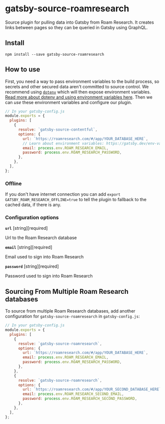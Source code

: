 # gatsby-source-roamresearch

Source plugin for pulling data into Gatsby from
Roam Research. It creates links between pages so they can be
queried in Gatsby using GraphQL.

<!-- An example site for using this plugin is at
https://using-contentful.gatsbyjs.org/ -->

## Install

```shell
npm install --save gatsby-source-roamresearch
```

## How to use

First, you need a way to pass environment variables to the build process, so secrets and other secured data aren't committed to source control. We recommend using [`dotenv`][dotenv] which will then expose environment variables. [Read more about dotenv and using environment variables here][envvars]. Then we can _use_ these environment variables and configure our plugin.

```javascript
// In your gatsby-config.js
module.exports = {
  plugins: [
    {
      resolve: `gatsby-source-contentful`,
      options: {
        url: `https://roamresearch.com/#/app/YOUR_DATABASE_HERE`,
        // Learn about environment variables: https://gatsby.dev/env-vars
        email: process.env.ROAM_RESEARCH_EMAIL,
        password: process.env.ROAM_RESEARCH_PASSWORD,
      },
    },
  ],
};
```

### Offline

If you don't have internet connection you can add `export GATSBY_ROAM_RESEARCH_OFFLINE=true` to tell the plugin to fallback to the cached data, if there is any.

### Configuration options

**`url`** [string][required]

Url to the Roam Research database

**`email`** [string][required]

Email used to sign into Roam Research

**`password`** [string][required]

Password used to sign into Roam Research

<!-- ## How to query for nodes

Two standard node types are available from Roam Research: `Page` and `Block`.

`Asset` nodes will be created in your site's GraphQL schema under `contentfulAsset` and `allContentfulAsset`.

`ContentType` nodes are a little different - their exact name depends on what you called them in your Contentful data models. The nodes will be created in your site's GraphQL schema under `contentful${entryTypeName}` and `allContentful${entryTypeName}`.

In all cases querying for nodes like `contentfulX` will return a single node, and nodes like `allContentfulX` will return all nodes of that type.

### Query for all nodes

You might query for **all** of a type of node:

```graphql
{
  allContentfulAsset {
    edges {
      node {
        id
        file {
          url
        }
      }
    }
  }
}
```

You might do this in your `gatsby-node.js` using Gatsby's [`createPages`](https://next.gatsbyjs.org/docs/node-apis/#createPages) Node API.

### Query for a single node

To query for a single `image` asset with the title 'foo' and a width of 1600px:

```javascript
export const assetQuery = graphql`
  {
    contentfulAsset(filter: { title: { eq: 'foo' } }) {
      image {
        resolutions(width: 1600) {
          width
          height
          src
          srcSet
        }
      }
    }
  }
`;
```

To query for a single `CaseStudy` node with the short text properties `title` and `subtitle`:

```graphql
  {
    contentfulCaseStudy(filter: { title: { eq: 'bar' } })  {
      title
      subtitle
    }
  }
```

> Note the use of [GraphQL arguments](https://graphql.org/learn/queries/#arguments) on the `contentfulAsset` and `resolutions` fields. See [Gatsby's GraphQL reference docs for more info](https://www.gatsbyjs.org/docs/graphql-reference/).

You might query for a **single** node inside a component in your `src/components` folder, using [Gatsby's `StaticQuery` component](https://www.gatsbyjs.org/docs/static-query/).

#### A note about LongText fields

On Contentful, a "Long text" field uses Markdown by default. The field is exposed as an object, while the raw Markdown is exposed as a child node.

```graphql
{
  contentfulCaseStudy {
    body {
      body
    }
  }
}
```

Unless the text is Markdown-free, you cannot use the returned value directly. In order to handle the Markdown content, you must use a transformer plugin such as [gatsby-transformer-remark](https://www.gatsbyjs.org/packages/gatsby-transformer-remark/). The transformer will create a childMarkdownRemark on the "Long text" field and expose the generated html as a child node:

```graphql
{
  contentfulCaseStudy {
    body {
      childMarkdownRemark {
        html
      }
    }
  }
}
```

You can then insert the returned HTML inline in your JSX:

```jsx
<div
  className="body"
  dangerouslySetInnerHTML={{
    __html: data.contentfulCaseStudy.body.childMarkdownRemark.html,
  }}
/>
``` -->

## Sourcing From Multiple Roam Research databases

To source from multiple Roam Research databases, add another configuration for `gatsby-source-roamresearch` in `gatsby-config.js`:

```javascript
// In your gatsby-config.js
module.exports = {
  plugins: [
    {
      resolve: `gatsby-source-roamresearch`,
      options: {
        url: `https://roamresearch.com/#/app/YOUR_DATABASE_HERE`,
        email: process.env.ROAM_RESEARCH_EMAIL,
        password: process.env.ROAM_RESEARCH_PASSWORD,
      },
    },
    {
      resolve: `gatsby-source-roamresearch`,
      options: {
        url: `https://roamresearch.com/#/app/YOUR_SECOND_DATABASE_HERE`,
        email: process.env.ROAM_RESEARCH_SECOND_EMAIL,
        password: process.env.ROAM_RESEARCH_SECOND_PASSWORD,
      },
    },
  ],
};
```

[dotenv]: https://github.com/motdotla/dotenv
[envvars]: https://gatsby.dev/env-vars
